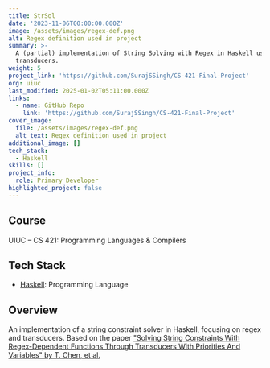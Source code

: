 ```yaml
---
title: StrSol
date: '2023-11-06T00:00:00.000Z'
image: /assets/images/regex-def.png
alt: Regex definition used in project
summary: >-
  A (partial) implementation of String Solving with Regex in Haskell using
  transducers.
weight: 5
project_link: 'https://github.com/SurajSSingh/CS-421-Final-Project'
org: uiuc
last_modified: 2025-01-02T05:11:00.000Z
links:
  - name: GitHub Repo
    link: 'https://github.com/SurajSSingh/CS-421-Final-Project'
cover_image:
  file: /assets/images/regex-def.png
  alt_text: Regex definition used in project
additional_image: []
tech_stack:
  - Haskell
skills: []
project_info:
  role: Primary Developer
highlighted_project: false
---
```

## Course

UIUC – CS 421: Programming Languages & Compilers

## Tech Stack

- [Haskell](https://www.haskell.org/): Programming Language

## Overview

An implementation of a string constraint solver in Haskell, focusing on regex
and transducers. Based on the paper
["Solving String Constraints With Regex-Dependent Functions Through Transducers With Priorities And Variables" by T. Chen, et al.](https://arxiv.org/abs/2111.04298)
